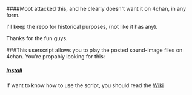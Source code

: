 ####Moot attacked this, and he clearly doesn't want it on 4chan, in any form.

I'll keep the repo for historical purposes, (not like it has any).

Thanks for the fun guys.




###This userscript allows you to play the posted sound-image files on 4chan.
You're propably looking for this:
##### [Install](https://github.com/ms11/4chanSoundPlayer/raw/master/4chanSP.user.js "Install")

If want to know how to use the script, you should read the [Wiki](https://github.com/ms11/4chanSoundPlayer/wiki "Wiki")